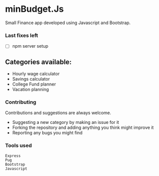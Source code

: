 # minBudget.Js

Small Finance app developed using Javascript and Bootstrap. 

### Last fixes left

- [ ] npm server setup

## Categories available: 

- Hourly wage calculator
- Savings calculator
- College Fund planner
- Vacation planning

### Contributing

Contributions and suggestions are always welcome. 

- Suggesting a new category by making an issue for it  
- Forking the repository and adding anything you think might improve it 
- Reporting any bugs you might find

### Tools used 

```
Express
Pug
Bootstrap
Javascript

```
